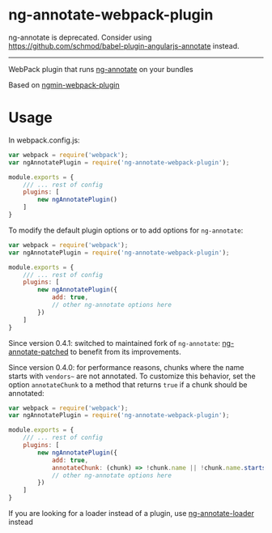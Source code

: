 ng-annotate-webpack-plugin
==========================

ng-annotate is deprecated. Consider using https://github.com/schmod/babel-plugin-angularjs-annotate instead.

---

WebPack plugin that runs [ng-annotate](https://github.com/olov/ng-annotate) on your bundles

Based on [ngmin-webpack-plugin](https://github.com/jeffling/ngmin-webpack-plugin)

# Usage
In webpack.config.js:
```javascript
var webpack = require('webpack');
var ngAnnotatePlugin = require('ng-annotate-webpack-plugin');

module.exports = {
    /// ... rest of config
    plugins: [
        new ngAnnotatePlugin()
    ]
}
```
To modify the default plugin options or to add options for `ng-annotate`:
```javascript
var webpack = require('webpack');
var ngAnnotatePlugin = require('ng-annotate-webpack-plugin');

module.exports = {
    /// ... rest of config
    plugins: [
        new ngAnnotatePlugin({
            add: true,
            // other ng-annotate options here
        })
    ]
}
```

Since version 0.4.1: switched to maintained fork of `ng-annotate`: [ng-annotate-patched](https://github.com/bluetech/ng-annotate-patched) to benefit from its improvements.

Since version 0.4.0: for performance reasons, chunks where the name starts with `vendors~` are not
annotated. To customize this behavior, set the option `annotateChunk` to a method that returns
`true` if a chunk should be annotated:

```javascript
var webpack = require('webpack');
var ngAnnotatePlugin = require('ng-annotate-webpack-plugin');

module.exports = {
    /// ... rest of config
    plugins: [
        new ngAnnotatePlugin({
            add: true,
            annotateChunk: (chunk) => !chunk.name || !chunk.name.startsWith("vendors~"),
            // other ng-annotate options here
        })
    ]
}
```

If you are looking for a loader instead of a plugin, use [ng-annotate-loader](https://github.com/huston007/ng-annotate-loader) instead
